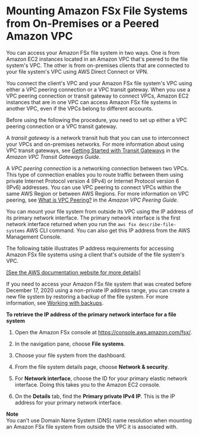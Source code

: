# Mounting Amazon FSx File Systems from On\-Premises or a Peered Amazon VPC<a name="mounting-on-premises"></a>

You can access your Amazon FSx file system in two ways\. One is from Amazon EC2 instances located in an Amazon VPC that's peered to the file system's VPC\. The other is from on\-premises clients that are connected to your file system's VPC using AWS Direct Connect or VPN\.

You connect the client's VPC and your Amazon FSx file system's VPC using either a VPC peering connection or a VPC transit gateway\. When you use a VPC peering connection or transit gateway to connect VPCs, Amazon EC2 instances that are in one VPC can access Amazon FSx file systems in another VPC, even if the VPCs belong to different accounts\.

Before using the following the procedure, you need to set up either a VPC peering connection or a VPC transit gateway\. 

A *transit gateway* is a network transit hub that you can use to interconnect your VPCs and on\-premises networks\. For more information about using VPC transit gateways, see [Getting Started with Transit Gateways](https://docs.aws.amazon.com/vpc/latest/tgw/tgw-getting-started.html) in the *Amazon VPC Transit Gateways Guide*\.

A *VPC peering connection* is a networking connection between two VPCs\. This type of connection enables you to route traffic between them using private Internet Protocol version 4 \(IPv4\) or Internet Protocol version 6 \(IPv6\) addresses\. You can use VPC peering to connect VPCs within the same AWS Region or between AWS Regions\. For more information on VPC peering, see [What is VPC Peering?](https://docs.aws.amazon.com/vpc/latest/peering/Welcome.html) in the *Amazon VPC Peering Guide*\.

You can mount your file system from outside its VPC using the IP address of its primary network interface\. The primary network interface is the first network interface returned when you run the `aws fsx describe-file-systems` AWS CLI command\. You can also get this IP address from the AWS Management Console\.

The following table illustrates IP address requirements for accessing Amazon FSx file systems using a client that's outside of the file system's VPC\.

[\[See the AWS documentation website for more details\]](http://docs.aws.amazon.com/fsx/latest/LustreGuide/mounting-on-premises.html)

If you need to access your Amazon FSx file system that was created before December 17, 2020 using a non\-private IP address range, you can create a new file system by restoring a backup of the file system\. For more information, see [Working with backups](using-backups-fsx.md)\.

**To retrieve the IP address of the primary network interface for a file system**

1. Open the Amazon FSx console at [https://console\.aws\.amazon\.com/fsx/](https://console.aws.amazon.com/fsx/)\.

1. In the navigation pane, choose **File systems**\.

1. Choose your file system from the dashboard\.

1. From the file system details page, choose **Network & security**\.

1. For **Network interface**, choose the ID for your primary elastic network interface\. Doing this takes you to the Amazon EC2 console\.

1. On the **Details** tab, find the **Primary private IPv4 IP**\. This is the IP address for your primary network interface\.

**Note**  
You can't use Domain Name System \(DNS\) name resolution when mounting an Amazon FSx file system from outside the VPC it is associated with\.